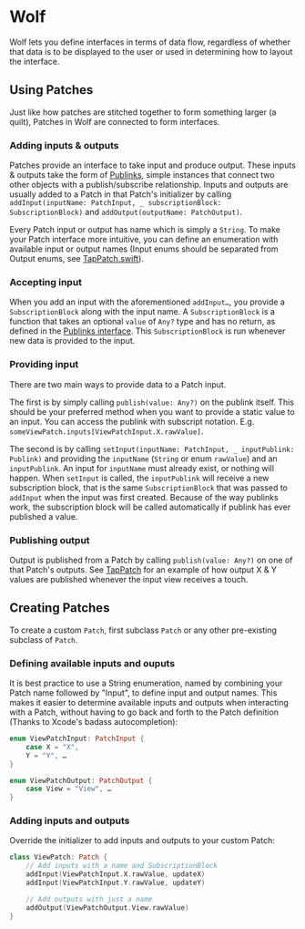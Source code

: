 Wolf
====

Wolf lets you define interfaces in terms of data flow, regardless of whether that data is to be displayed to the user or used in determining how to layout the interface.

## Using Patches

Just like how patches are stitched together to form something larger (a quilt), Patches in Wolf are connected to form interfaces.

### Adding inputs & outputs

Patches provide an interface to take input and produce output. These inputs & outputs take the form of [Publinks](http://github.com/gilesvangruisen/publinks), simple instances that connect two other objects with a publish/subscribe relationship. Inputs and outputs are usually added to a Patch in that Patch's initializer by calling `addInput(inputName: PatchInput, _ subscriptionBlock: SubscriptionBlock)` and `addOutput(outputName: PatchOutput)`.

Every Patch input or output has name which is simply a `String`. To make your Patch interface more intuitive, you can define an enumeration with available input or output names (Input enums should be separated from Output enums, see [TapPatch.swift](https://github.com/gilesvangruisen/Wolf/blob/master/Wolf/TapPatch.swift#L11-L18)).

### Accepting input

When you add an input with the aforementioned `addInput…`, you provide a `SubscriptionBlock` along with the input name. A `SubscriptionBlock` is a function that takes an optional `value` of `Any?` type and has no return, as defined in the [Publinks interface](https://github.com/gilesvangruisen/publinks/blob/master/src/Publink.swift#L8-L9). This `SubscriptionBlock` is run whenever new data is provided to the input. 

### Providing input

There are two main ways to provide data to a Patch input.

The first is by simply calling `publish(value: Any?)` on the publink itself. This should be your preferred method when you want to provide a static value to an input. You can access the publink with subscript notation. E.g. `someViewPatch.inputs[ViewPatchInput.X.rawValue]`.

The second is by calling `setInput(inputName: PatchInput, _ inputPublink: Publink)` and providing the `inputName` (`String` or enum `rawValue`) and an `inputPublink`. An input for `inputName` must already exist, or nothing will happen. When `setInput` is called, the `inputPublink` will receive a new subscription block, that is the same `SubscriptionBlock` that was passed to `addInput` when the input was first created. Because of the way publinks work, the subscription block will be called automatically if publink has ever published a value.

### Publishing output

Output is published from a Patch by calling `publish(value: Any?)` on one of that Patch's outputs. See [TapPatch](https://github.com/gilesvangruisen/Wolf/blob/master/Wolf/TouchPatch.swift#L44-L47) for an example of how output X & Y values are published whenever the input view receives a touch.

## Creating Patches

To create a custom `Patch`, first subclass `Patch` or any other pre-existing subclass of `Patch`.

### Defining available inputs and ouputs

It is best practice to use a String enumeration, named by combining your Patch name followed by "Input", to define input and output names. This makes it easier to determine available inputs and outputs when interacting with a Patch, without having to go back and forth to the Patch definition (Thanks to Xcode's badass autocompletion):

``` Swift
enum ViewPatchInput: PatchInput {
    case X = "X",
    Y = "Y", …
}

enum ViewPatchOutput: PatchOutput {
    case View = "View", …
}
```

### Adding inputs and outputs

Override the initializer to add inputs and outputs to your custom Patch:

``` Swift
class ViewPatch: Patch {
    // Add inputs with a name and SubscriptionBlock
    addInput(ViewPatchInput.X.rawValue, updateX)
    addInput(ViewPatchInput.Y.rawValue, updateY)

    // Add outputs with just a name
    addOutput(ViewPatchOutput.View.rawValue)
}

```
